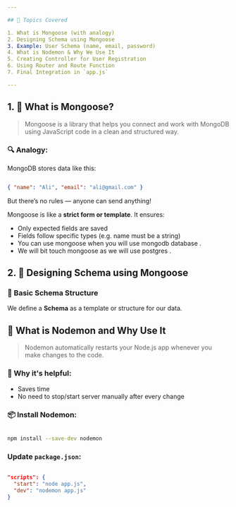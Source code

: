 ```yaml
---

## 📌 Topics Covered

1. What is Mongoose (with analogy)
2. Designing Schema using Mongoose
3. Example: User Schema (name, email, password)
4. What is Nodemon & Why We Use It
5. Creating Controller for User Registration
6. Using Router and Route Function
7. Final Integration in `app.js`

---
```


## 1. 🍃 **What is Mongoose?**

> Mongoose is a library that helps you connect and work with MongoDB using JavaScript code in a clean and structured way.
> 

### 🔍 Analogy:

MongoDB stores data like this:

```json

{ "name": "Ali", "email": "ali@gmail.com" }

```

But there’s no rules — anyone can send anything!

Mongoose is like a **strict form or template**. It ensures:

- Only expected fields are saved
- Fields follow specific types (e.g. name must be a string)
- You can use mongoose when you will use mongodb database .
- We will bit touch mongoose as we will use postgres .
## 2. 🧱 **Designing Schema using Mongoose**

### 🔹 Basic Schema Structure

We define a **Schema** as a template or structure for our data.

## 🔁 **What is Nodemon and Why Use It**

> Nodemon automatically restarts your Node.js app whenever you make changes to the code.
> 

### 🧠 Why it's helpful:

- Saves time
- No need to stop/start server manually after every change

### 📦 Install Nodemon:

```bash

npm install --save-dev nodemon

```

### Update `package.json`:

```json

"scripts": {
  "start": "node app.js",
  "dev": "nodemon app.js"
}

```